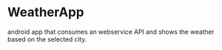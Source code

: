 # WeatherApp
android app that consumes an webservice API
 and shows the weather based on the selected city.
